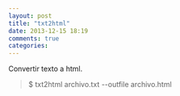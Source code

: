 ```yaml
---
layout: post
title: "txt2html"
date: 2013-12-15 18:19
comments: true
categories: 
---
```

Convertir texto a html.

>$ txt2html archivo.txt --outfile archivo.html

